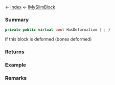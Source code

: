 ← [Index](Api-Index) ← [IMySlimBlock](VRage.Game.ModAPI.Ingame.IMySlimBlock)

### Summary

```csharp
private public virtual bool HasDeformation { ; }
```

If this block is deformed (bones deformed)

### Returns

### Example

### Remarks

